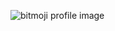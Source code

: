 ![bitmoji profile image](https://sdk.bitmoji.com/render/panel/9871ff38-c48d-4972-a905-69c9cfdbe79e-a8cbf25e-03a4-45f1-b108-366faa686517-v1.png?transparent=1&palette=1&width=246)
